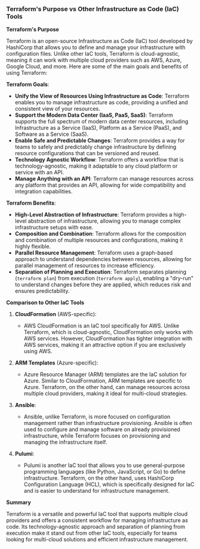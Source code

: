 ### Terraform's Purpose vs Other Infrastructure as Code (IaC) Tools

**Terraform's Purpose**

Terraform is an open-source Infrastructure as Code (IaC) tool developed by HashiCorp that allows you to define and manage your infrastructure with configuration files. Unlike other IaC tools, Terraform is cloud-agnostic, meaning it can work with multiple cloud providers such as AWS, Azure, Google Cloud, and more. Here are some of the main goals and benefits of using Terraform:

**Terraform Goals**:

- **Unify the View of Resources Using Infrastructure as Code**: Terraform enables you to manage infrastructure as code, providing a unified and consistent view of your resources.
- **Support the Modern Data Center (IaaS, PaaS, SaaS)**: Terraform supports the full spectrum of modern data center resources, including Infrastructure as a Service (IaaS), Platform as a Service (PaaS), and Software as a Service (SaaS).
- **Enable Safe and Predictable Changes**: Terraform provides a way for teams to safely and predictably change infrastructure by defining resource configurations that can be versioned and reused.
- **Technology Agnostic Workflow**: Terraform offers a workflow that is technology-agnostic, making it adaptable to any cloud platform or service with an API.
- **Manage Anything with an API**: Terraform can manage resources across any platform that provides an API, allowing for wide compatibility and integration capabilities.

**Terraform Benefits**:

- **High-Level Abstraction of Infrastructure**: Terraform provides a high-level abstraction of infrastructure, allowing you to manage complex infrastructure setups with ease.
- **Composition and Combination**: Terraform allows for the composition and combination of multiple resources and configurations, making it highly flexible.
- **Parallel Resource Management**: Terraform uses a graph-based approach to understand dependencies between resources, allowing for parallel management of resources to increase efficiency.
- **Separation of Planning and Execution**: Terraform separates planning (`terraform plan`) from execution (`terraform apply`), enabling a "dry-run" to understand changes before they are applied, which reduces risk and ensures predictability.

**Comparison to Other IaC Tools**

1. **CloudFormation** (AWS-specific):
   - AWS CloudFormation is an IaC tool specifically for AWS. Unlike Terraform, which is cloud-agnostic, CloudFormation only works with AWS services. However, CloudFormation has tighter integration with AWS services, making it an attractive option if you are exclusively using AWS.

2. **ARM Templates** (Azure-specific):
   - Azure Resource Manager (ARM) templates are the IaC solution for Azure. Similar to CloudFormation, ARM templates are specific to Azure. Terraform, on the other hand, can manage resources across multiple cloud providers, making it ideal for multi-cloud strategies.

3. **Ansible**:
   - Ansible, unlike Terraform, is more focused on configuration management rather than infrastructure provisioning. Ansible is often used to configure and manage software on already provisioned infrastructure, while Terraform focuses on provisioning and managing the infrastructure itself.

4. **Pulumi**:
   - Pulumi is another IaC tool that allows you to use general-purpose programming languages (like Python, JavaScript, or Go) to define infrastructure. Terraform, on the other hand, uses HashiCorp Configuration Language (HCL), which is specifically designed for IaC and is easier to understand for infrastructure management.

**Summary**

Terraform is a versatile and powerful IaC tool that supports multiple cloud providers and offers a consistent workflow for managing infrastructure as code. Its technology-agnostic approach and separation of planning from execution make it stand out from other IaC tools, especially for teams looking for multi-cloud solutions and efficient infrastructure management.

